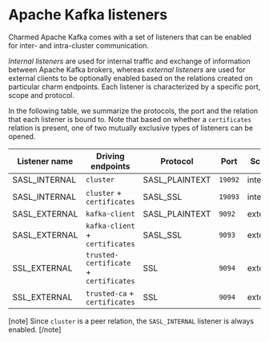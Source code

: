 # Apache Kafka listeners

Charmed Apache Kafka comes with a set of listeners that can be enabled for
inter- and intra-cluster communication. 

*Internal listeners* are used for internal traffic and exchange of information 
between Apache Kafka brokers, whereas *external listeners* are used for external clients
to be optionally enabled based on the relations created on particular
charm endpoints. Each listener is characterized by a specific port, scope and protocol. 

In the following table, we summarize the protocols, the port and
the relation that each listener is bound to. Note that based on whether a `certificates`
relation is present, one of two mutually exclusive types of listeners can be 
opened. 

| Listener name | Driving endpoints                      | Protocol       | Port  | Scope    |
|---------------|----------------------------------------|----------------|-------|----------|
| SASL_INTERNAL | `cluster`                              | SASL_PLAINTEXT | `19092` | internal |
| SASL_INTERNAL | `cluster` + `certificates`             | SASL_SSL       | `19093` | internal |
| SASL_EXTERNAL | `kafka-client`                         | SASL_PLAINTEXT | `9092`  | external |
| SASL_EXTERNAL | `kafka-client` + `certificates`        | SASL_SSL       | `9093`  | external |
| SSL_EXTERNAL  | `trusted-certificate` + `certificates` | SSL            | `9094`  | external |
| SSL_EXTERNAL  | `trusted-ca` + `certificates`          | SSL            | `9094`  | external |

[note]
Since `cluster` is a peer relation, the `SASL_INTERNAL` listener is always enabled.
[/note]
